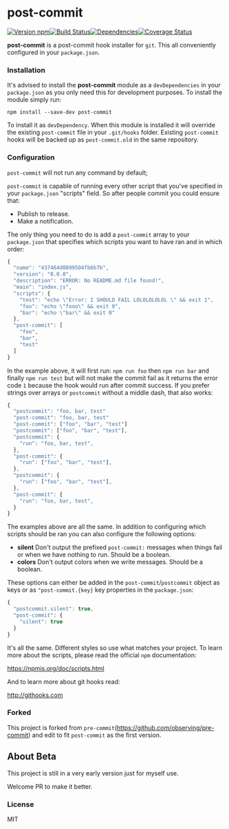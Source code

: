 # post-commit

[![Version npm][version]](http://browsenpm.org/package/post-commit)[![Build Status][build]](https://travis-ci.org/yeliex/post-commit)[![Dependencies][david]](https://david-dm.org/yeliex/post-commit)[![Coverage Status][cover]](https://coveralls.io/r/yeliex/post-commit?branch=master)

[version]: http://img.shields.io/npm/v/post-commit.svg?style=flat-square
[build]: http://img.shields.io/travis/yeliex/post-commit/master.svg?style=flat-square
[david]: https://img.shields.io/david/yeliex/post-commit.svg?style=flat-square
[cover]: http://img.shields.io/coveralls/yeliex/post-commit/master.svg?style=flat-square

**post-commit** is a post-commit hook installer for `git`. This all conveniently configured in your `package.json`.

### Installation

It's advised to install the **post-commit** module as a `devDependencies` in your
`package.json` as you only need this for development purposes. To install the
module simply run:

```
npm install --save-dev post-commit
```

To install it as `devDependency`. When this module is installed it will override
the existing `post-commit` file in your `.git/hooks` folder. Existing
`post-commit` hooks will be backed up as `post-commit.old` in the same repository.

### Configuration

`post-commit` will not run any command by default;

`post-commit` is capable of running every other script that you've
specified in your `package.json` "scripts" field. So after people commit you
could ensure that:

- Publish to release.
- Make a notification.

The only thing you need to do is add a `post-commit` array to your `package.json`
that specifies which scripts you want to have ran and in which order:

```js
{
  "name": "437464d0899504fb6b7b",
  "version": "0.0.0",
  "description": "ERROR: No README.md file found!",
  "main": "index.js",
  "scripts": {
    "test": "echo \"Error: I SHOULD FAIL LOLOLOLOLOL \" && exit 1",
    "foo": "echo \"fooo\" && exit 0",
    "bar": "echo \"bar\" && exit 0"
  },
  "post-commit": [
    "foo",
    "bar",
    "test"
  ]
}
```

In the example above, it will first run: `npm run foo` then `npm run bar` and
finally `npm run test` but will not make the commit fail as it returns the error
code `1` because the hook would run after commit success.  If you prefer strings over arrays or `postcommit` without a middle
dash, that also works:

```js
{
  "postcommit": "foo, bar, test"
  "post-commit": "foo, bar, test"
  "post-commit": ["foo", "bar", "test"]
  "postcommit": ["foo", "bar", "test"],
  "postcommit": {
    "run": "foo, bar, test",
  },
  "post-commit": {
    "run": ["foo", "bar", "test"],
  },
  "postcommit": {
    "run": ["foo", "bar", "test"],
  },
  "post-commit": {
    "run": "foo, bar, test",
  }
}
```

The examples above are all the same. In addition to configuring which scripts
should be ran you can also configure the following options:

- **silent** Don't output the prefixed `post-commit:` messages when things fail
  or when we have nothing to run. Should be a boolean.
- **colors** Don't output colors when we write messages. Should be a boolean.

These options can either be added in the `post-commit`/`postcommit` object as keys
or as `"post-commit.{key}` key properties in the `package.json`:

```js
{
  "postcommit.silent": true,
  "post-commit": {
    "silent": true
  }
}
```

It's all the same. Different styles so use what matches your project. To learn
more about the scripts, please read the official `npm` documentation:

https://npmjs.org/doc/scripts.html

And to learn more about git hooks read:

http://githooks.com

### Forked
This project is forked from `pre-commit`(https://github.com/observing/pre-commit) and edit to fit `post-commit` as the first version.

## About Beta
This project is still in a very early version just for myself use.

Welcome PR to make it better.

### License

MIT
